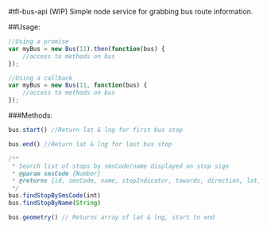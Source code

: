 #tfl-bus-api (WIP)
Simple node service for grabbing bus route information.

##Usage:
```javascript
//Using a promise
var myBus = new Bus(11).then(function(bus) {
    //access to methods on bus
});

//Using a callback
var myBus = new Bus(11, function(bus) {
    //access to methods on bus
});
```

###Methods:
```javascript
bus.start() //Return lat & lng for first bus stop

bus.end() //Return lat & lng for last bus stop

/**
 * Search list of stops by smsCode/name displayed on stop sign
 * @param smsCode {Number}
 * @returns {id, smsCode, name, stopIndicator, towards, direction, lat, lng, routes}
 */
bus.findStopBySmsCode(int)
bus.findStopByName(String)

bus.geometry() // Returns array of lat & lng, start to end
```